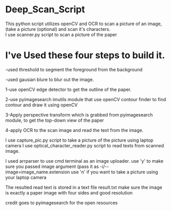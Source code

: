 # Deep_Scan_Script
This python script utilizes openCV and OCR to scan a picture of an image, (take a picture (optional) and scan it's characters.  
I use scanner.py script to scan a picture of the paper

# I've Used these four steps to build it.

-used threshold to segment the foreground from the background

-used gausian blure to blur out the image.

1-use openCV edge detector to get the outline of the paper.

2-use pyimagesearch imutils module that use openCV contour finder to find contour and draw it using openCV 

3-Apply perspective transform which is grabbed from pyimagesearch module, to get the top-down view of the paper

4-apply OCR to the scan image and read the text from the image.

I use capture_pic.py script to take a picture of the picture using laptop camera
I use optical_character_reader.py script to read texts from scanned image.

I used arrparser to use cmd terminal as an image uploader.
use 'y' to make sure you passed image argument (pass it as -i/--image=image_name.extension
use 'n' if you want to take a picture using your laptop camera

The resulted read text is stored in a text file result.txt
make sure the image is exactly a paper image with four sides and good resolution

credit goes to pyimagesearch for the open resources
